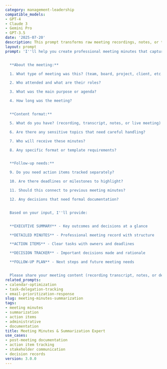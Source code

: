 ```yaml
---
category: management-leadership
compatible_models:
- GPT-4
- Claude 3
- Gemini Pro
- GPT-3.5
date: '2025-07-20'
description: This prompt transforms raw meeting recordings, notes, or transcripts into professional meeting minutes with clear action items, decisions, and follow-up plans.
layout: prompt
prompt: 'I''ll help you create professional meeting minutes that capture key decisions and drive action. Let me understand your meeting:


  **About the meeting:**

  1. What type of meeting was this? (team, board, project, client, etc.)

  2. Who attended and what are their roles?

  3. What was the main purpose or agenda?

  4. How long was the meeting?


  **Content format:**

  5. What do you have? (recording, transcript, notes, or live meeting)

  6. Are there any sensitive topics that need careful handling?

  7. Who will receive these minutes?

  8. Any specific format or template requirements?


  **Follow-up needs:**

  9. Do you need action items tracked separately?

  10. Are there deadlines or milestones to highlight?

  11. Should this connect to previous meeting minutes?

  12. Any decisions that need formal documentation?


  Based on your input, I''ll provide:


  **EXECUTIVE SUMMARY** - Key outcomes and decisions at a glance

  **DETAILED MINUTES** - Professional meeting record with structure

  **ACTION ITEMS** - Clear tasks with owners and deadlines

  **DECISION TRACKER** - Important decisions made and rationale

  **FOLLOW-UP PLAN** - Next steps and future meeting needs


  Please share your meeting content (recording transcript, notes, or description).'
related_prompts:
- calendar-optimization
- task-delegation-tracking
- email-prioritization-response
slug: meeting-minutes-summarization
tags:
- meeting minutes
- summarization
- action items
- administrative
- documentation
title: Meeting Minutes & Summarization Expert
use_cases:
- post-meeting documentation
- action item tracking
- stakeholder communication
- decision records
version: 3.0.0
---
```

